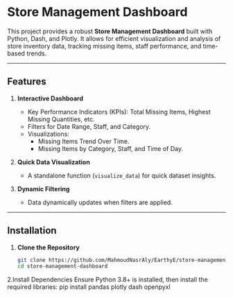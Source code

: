 # Store Management Dashboard  

This project provides a robust **Store Management Dashboard** built with Python, Dash, and Plotly. It allows for efficient visualization and analysis of store inventory data, tracking missing items, staff performance, and time-based trends.  

---

## Features  

1. **Interactive Dashboard**  
   - Key Performance Indicators (KPIs): Total Missing Items, Highest Missing Quantities, etc.  
   - Filters for Date Range, Staff, and Category.  
   - Visualizations:  
     - Missing Items Trend Over Time.  
     - Missing Items by Category, Staff, and Time of Day.  

2. **Quick Data Visualization**  
   - A standalone function (`visualize_data`) for quick dataset insights.  

3. **Dynamic Filtering**  
   - Data dynamically updates when filters are applied.  

---

## Installation  

1. **Clone the Repository**  
   ```bash  
   git clone https://github.com/MahmoudNasrAly/EarthyE/store-management-dashboard.git  
   cd store-management-dashboard

2.Install Dependencies
Ensure Python 3.8+ is installed, then install the required libraries:
pip install pandas plotly dash openpyxl  
